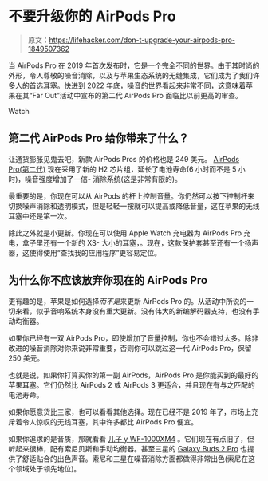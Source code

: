 # 不要升级你的 AirPods Pro

> 原文：<https://lifehacker.com/don-t-upgrade-your-airpods-pro-1849507362>

当 AirPods Pro 在 2019 年首次发布时，它是一个完全不同的世界。由于其时尚的外形，令人尊敬的噪音消除，以及与苹果生态系统的无缝集成，它们成为了我们许多人的首选耳塞。快进到 2022 年底，噪音的世界看起来非常不同，这意味着苹果在其“Far Out”活动中宣布的第二代 AirPods Pro 面临比以前更高的审查。

Watch

## 第二代 AirPods Pro 给你带来了什么？

让通货膨胀见鬼去吧，新款 AirPods Pros 的价格也是 249 美元。 [AirPods Pro(第二代)](https://www.apple.com/shop/product/MQD83AM/A/airpods-pro) 现在采用了新的 H2 芯片组，延长了电池寿命(6 小时而不是 5 小时)，噪音强度增加了一倍- 消除系统(这是非常有限的)。

最重要的是，你现在可以从 AirPods 的杆上控制音量。你仍然可以按下控制杆来切换噪声消除和透明模式，但是轻轻一按就可以提高或降低音量，这在苹果的无线耳塞中还是第一次。

除此之外就是小更新。你现在可以使用 Apple Watch 充电器为 AirPods Pro 充电，盒子里还有一个新的 XS- 大小的耳塞，。现在，这款保护套甚至还有一个扬声器，这使得使用“查找我的应用程序”更容易定位。

## 为什么你不应该放弃你现在的 AirPods Pro

更有趣的是，苹果是如何选择*而不是*来更新 AirPods Pro 的。从活动中所说的一切来看，似乎音响系统本身没有重大更新。没有伟大的新编解码器支持，也没有手动均衡器。

如果你已经有一双 AirPods Pro，即使增加了音量控制，你也不会错过太多。除非改进的噪音消除对你来说非常重要，否则你可以跳过这一代 AirPods Pro，保留 250 美元。

也就是说，如果你打算买你的第一副 AirPods，AirPods Pro 是你能买到的最好的苹果耳塞。它们仍然比 AirPods 2 或 AirPods 3 更适合，并且现在有与之匹配的电池寿命。

如果你愿意货比三家，也可以看看其他选择。现在已经不是 2019 年了，市场上充斥着令人惊叹的无线耳塞，其中许多都比 AirPods Pro 便宜。

如果你追求的是音质，那就看看 [儿子 y WF-1000XM4](https://tinyurl.com/yjwcajep) 。它们现在有点旧了，但听起来很棒，配有索尼贝斯和手动均衡器。甚至三星的 [Galaxy Buds 2 Pro](https://tinyurl.com/ze8sepvj) 也提供了舒适贴合的出色声音。索尼和三星在噪音消除方面都做得非常出色(索尼在这个领域处于领先地位)。